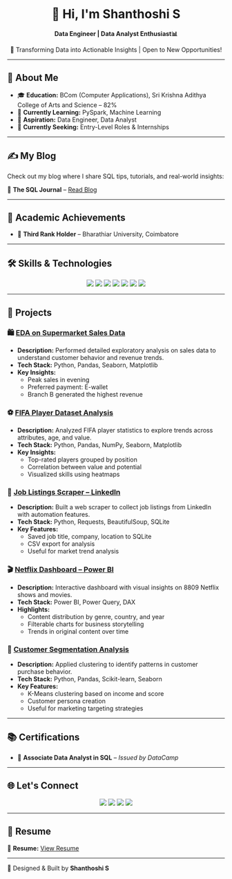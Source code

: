 <h1 align="center">👋 Hi, I'm Shanthoshi S</h1>

<p align="center">
  <b>Data Engineer | Data Analyst Enthusiast📊</b>
</p>

<p align="center">
  🎯  Transforming Data into Actionable Insights | Open to New Opportunities!
</p>

---

## 🌟 About Me

- 🎓 **Education:** BCom (Computer Applications), Sri Krishna Adithya College of Arts and Science – 82%
- 💼 **Currently Learning:** PySpark, Machine Learning
- 🎯 **Aspiration:** Data Engineer, Data Analyst
- 🧭 **Currently Seeking:** Entry-Level Roles & Internships

---

## ✍️ My Blog

Check out my blog where I share SQL tips, tutorials, and real-world insights:

📌 **The SQL Journal** – [Read Blog](https://senthilshanthoshi.wordpress.com/2025/03/21/sql/)

---

## 🏅 Academic Achievements

- 🥉 **Third Rank Holder** – Bharathiar University, Coimbatore

---

## 🛠 Skills & Technologies

<p align="center">
  <img src="https://img.shields.io/badge/Python-3776AB?style=for-the-badge&logo=python&logoColor=white" />
  <img src="https://img.shields.io/badge/SQL-4479A1?style=for-the-badge&logo=postgresql&logoColor=white" />
  <img src="https://img.shields.io/badge/Power%20BI-F2C811?style=for-the-badge&logo=powerbi&logoColor=black" />
  <img src="https://img.shields.io/badge/Web%20Scraping-FF6F00?style=for-the-badge&logo=python&logoColor=white" />
  <img src="https://img.shields.io/badge/Data%20Cleaning-6DB33F?style=for-the-badge&logo=databricks&logoColor=white" />
  <img src="https://img.shields.io/badge/EDA-2C8EBB?style=for-the-badge&logo=seaborn&logoColor=white" />
  <img src="https://img.shields.io/badge/GitHub-181717?style=for-the-badge&logo=github&logoColor=white" />
</p>

---

## 🚀 Projects

### 🛍️ [EDA on Supermarket Sales Data](https://github.com/shanthoshii/Supermarket-Sales-Analysis-Exploratory-Data-Analysis-Using-SQL)
- **Description:** Performed detailed exploratory analysis on sales data to understand customer behavior and revenue trends.
- **Tech Stack:** Python, Pandas, Seaborn, Matplotlib
- **Key Insights:**
  - Peak sales in evening
  - Preferred payment: E-wallet
  - Branch B generated the highest revenue

### ⚽ [FIFA Player Dataset Analysis](https://github.com/shanthoshii/FIFA-Player-Data-Cleaning-Analysis-Visualization)
- **Description:** Analyzed FIFA player statistics to explore trends across attributes, age, and value.
- **Tech Stack:** Python, Pandas, NumPy, Seaborn, Matplotlib
- **Key Insights:**
  - Top-rated players grouped by position
  - Correlation between value and potential
  - Visualized skills using heatmaps

### 💼 [Job Listings Scraper – LinkedIn](https://github.com/shanthoshii/Linkedin-Job-Scraper-Using-Web-Scraping)
- **Description:** Built a web scraper to collect job listings from LinkedIn with automation features.
- **Tech Stack:** Python, Requests, BeautifulSoup, SQLite
- **Key Features:**
  - Saved job title, company, location to SQLite
  - CSV export for analysis
  - Useful for market trend analysis

### 🎬 [Netflix Dashboard – Power BI](https://github.com/shanthoshii/Netflix-Dashboard-POWER-BI)
- **Description:** Interactive dashboard with visual insights on 8809 Netflix shows and movies.
- **Tech Stack:** Power BI, Power Query, DAX
- **Highlights:**
  - Content distribution by genre, country, and year
  - Filterable charts for business storytelling
  - Trends in original content over time

### 👥 [Customer Segmentation Analysis](https://github.com/shanthoshii/-Customer-Segmentation-Analysis-using-SQL)
- **Description:** Applied clustering to identify patterns in customer purchase behavior.
- **Tech Stack:** Python, Pandas, Scikit-learn, Seaborn
- **Key Features:**
  - K-Means clustering based on income and score
  - Customer persona creation
  - Useful for marketing targeting strategies

---

## 📚 Certifications

- 🏅 **Associate Data Analyst in SQL** – *Issued by DataCamp*

---

## 🌐 Let's Connect

<p align="center">
  <a href="mailto:shanthoshi0504@gmail.com"><img src="https://img.shields.io/badge/Email-D14836?style=for-the-badge&logo=gmail&logoColor=white" /></a>
  <a href="https://www.linkedin.com/in/shanthoshi-s"><img src="https://img.shields.io/badge/LinkedIn-0A66C2?style=for-the-badge&logo=linkedin&logoColor=white" /></a>
  <a href="https://github.com/shanthoshii"><img src="https://img.shields.io/badge/GitHub-181717?style=for-the-badge&logo=github&logoColor=white" /></a>
  <a href="https://senthilshanthoshi.wordpress.com/2025/03/21/sql/"><img src="https://img.shields.io/badge/Blog-WordPress-21759B?style=for-the-badge&logo=wordpress&logoColor=white" /></a>
</p>

---

## 📄 Resume

📌 **Resume:** [View Resume](https://github.com/shanthoshii/shanthoshii.github.io/blob/main/Shanthoshi_S.pdf)

---

🎨 Designed & Built by **Shanthoshi S** 
